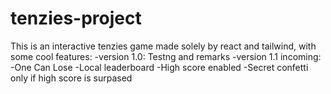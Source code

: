 # tenzies-project
This is an interactive tenzies game made solely by react and tailwind, with some cool features:
    -version 1.0: Testng and remarks
    -version 1.1 incoming:
        -One Can Lose
        -Local leaderboard
        -High score enabled
        -Secret confetti only if high score is surpased
